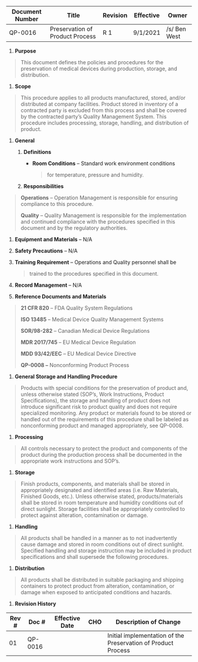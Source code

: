Document Number|Title|Revision|Effective|Owner
---------------|-------------------------------------|---|----|-----
QP-0016|Preservation of Product Process|R 1|9/1/2021|/s/ Ben West

1.  **Purpose**

> This document defines the policies and procedures for the preservation
> of medical devices during production, storage, and distribution.

1.  **Scope**

> This procedure applies to all products manufactured, stored, and/or
> distributed at company facilities. Product stored in inventory of a
> contracted party is excluded from this process and shall be covered by
> the contracted party’s Quality Management System. This procedure
> includes processing, storage, handling, and distribution of product.

1.  **General**

    1.  **Definitions**

        -   **Room Conditions** – Standard work environment conditions
            > for temperature, pressure and humidity.

    2.  **Responsibilities**

> **Operations** – Operation Management is responsible for ensuring
> compliance to this procedure.
>
> **Quality** – Quality Management is responsible for the implementation
> and continued compliance with the procedures specified in this
> document and by the regulatory authorities.

1.  **Equipment and Materials** – N/A

2.  **Safety Precautions** – N/A

3.  **Training Requirement** – Operations and Quality personnel shall be
    > trained to the procedures specified in this document.

4.  **Record Management** – N/A

5.  **Reference Documents and Materials**

> **21 CFR 820** – FDA Quality System Regulations
>
> **ISO 13485** – Medical Device Quality Management Systems
>
> **SOR/98-282** – Canadian Medical Device Regulations
>
> **MDR 2017/745** – EU Medical Device Regulation
>
> **MDD 93/42/EEC** – EU Medical Device Directive
>
> **QP-0008 –** Nonconforming Product Process

1.  **General Storage and Handling Procedure**

> Products with special conditions for the preservation of product and,
> unless otherwise stated (SOP’s, Work Instructions, Product
> Specifications), the storage and handling of product does not
> introduce significant risk to product quality and does not require
> specialized monitoring. Any product or materials found to be stored or
> handled out of the requirements of this procedure shall be labeled as
> nonconforming product and managed appropriately, see QP-0008.

1.  **Processing**

> All controls necessary to protect the product and components of the
> product during the production process shall be documented in the
> appropriate work instructions and SOP’s.

1.  **Storage**

> Finish products, components, and materials shall be stored in
> appropriately designated and identified areas (i.e. Raw Materials,
> Finished Goods, etc.). Unless otherwise stated, products/materials
> shall be stored in room temperature and humidity conditions out of
> direct sunlight. Storage facilities shall be appropriately controlled
> to protect against alteration, contamination or damage.

1.  **Handling**

> All products shall be handled in a manner as to not inadvertently
> cause damage and stored in room conditions out of direct sunlight.
> Specified handling and storage instruction may be included in product
> specifications and shall supersede the following procedures.

1.  **Distribution**

> All products shall be distributed in suitable packaging and shipping
> containers to protect product from alteration, contamination, or
> damage when exposed to anticipated conditions and hazards.

1.  **Revision History**

| **Rev \#** | **Doc \#** | **Effective Date** | **CHO** | **Description of Change**                                     |
|------------|------------|--------------------|---------|---------------------------------------------------------------|
| 01         | QP-0016    |                    |         | Initial implementation of the Preservation of Product Process |
